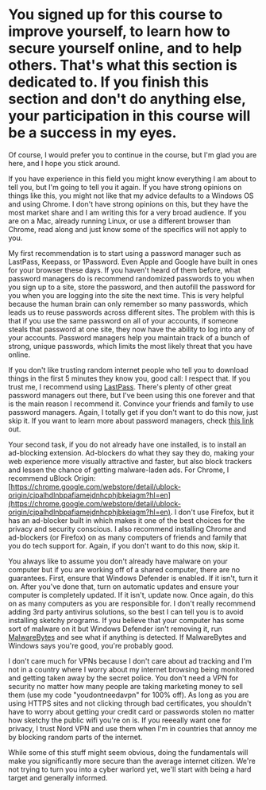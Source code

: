 # You signed up for this course to improve yourself, to learn how to secure yourself online, and to help others. That's what this section is dedicated to. If you finish this section and don't do anything else, your participation in this course will be a success in my eyes.

Of course, I would prefer you to continue in the course, but I'm glad
you are here, and I hope you stick around.

If you have experience in this field you might know everything I am
about to tell you, but I'm going to tell you it again. If you have
strong opinions on things like this, you might not like that my advice
defaults to a Windows OS and using Chrome. I don't have strong opinions
on this, but they have the most market share and I am writing this for a
very broad audience. If you are on a Mac, already running Linux, or use
a different browser than Chrome, read along and just know some of the
specifics will not apply to you.

My first recommendation is to start using a password manager such as
LastPass, Keepass, or 1Password. Even Apple and Google have built in
ones for your browser these days. If you haven't heard of them before,
what password managers do is recommend randomized passwords to you when
you sign up to a site, store the password, and then autofill the
password for you when you are logging into the site the next time. This
is very helpful because the human brain can only remember so many
passwords, which leads us to reuse passwords across different sites. The
problem with this is that if you use the same password on all of your
accounts, if someone steals that password at one site, they now have the
ability to log into any of your accounts. Password managers help you
maintain track of a bunch of strong, unique passwords, which limits the
most likely threat that you have online.

If you don't like trusting random internet people who tell you to
download things in the first 5 minutes they know you, good call: I
respect that. If you trust me, I recommend using
[LastPass](https://lastpass.com/). There's plenty of other great
password managers out there, but I've been using this one forever and
that is the main reason I recommend it. Convince your friends and family
to use password managers. Again, I totally get if you don't want to do
this now, just skip it. If you want to learn more about password
managers, check [this
link](https://www.howtogeek.com/141500/why-you-should-use-a-password-manager-and-how-to-get-started/)
out.

Your second task, if you do not already have one installed, is to
install an ad-blocking extension. Ad-blockers do what they say they do,
making your web experience more visually attractive and faster, but also
block trackers and lessen the chance of getting malware-laden ads. For
Chrome, I recommend uBlock Origin:
[https://chrome.google.com/webstore/detail/ublock-origin/cjpalhdlnbpafiamejdnhcphjbkeiagm?hl=en](https://chrome.google.com/webstore/detail/ublock-origin/cjpalhdlnbpafiamejdnhcphjbkeiagm?hl=en).
I don't use Firefox, but it has an ad-blocker built in which makes it
one of the best choices for the privacy and security conscious. I also
recommend installing Chrome and ad-blockers (or Firefox) on as many
computers of friends and family that you do tech support for. Again, if
you don't want to do this now, skip it.

You always like to assume you don't already have malware on your
computer but if you are working off of a shared computer, there are no
guarantees. First, ensure that Windows Defender is enabled. If it isn't,
turn it on. After you've done that, turn on automatic updates and ensure
your computer is completely updated. If it isn't, update now. Once
again, do this on as many computers as you are responsible for. I don't
really recommend adding 3rd party antivirus solutions, so the best I can
tell you is to avoid installing sketchy programs. If you believe that
your computer has some sort of malware on it but Windows Defender isn't
removing it, run
[MalwareBytes](https://www.malwarebytes.com/mwb-download/) and see what
if anything is detected. If MalwareBytes and Windows says you're good,
you're probably good.

I don't care much for VPNs because I don't care about ad tracking and
I'm not in a country where I worry about my internet browsing being
monitored and getting taken away by the secret police. You don't need a
VPN for security no matter how many people are taking marketing money to
sell them (use my code "youdontneedavpn" for 100% off). As long as you
are using HTTPS sites and not clicking through bad certificates, you
shouldn't have to worry about getting your credit card or passwords
stolen no matter how sketchy the public wifi you're on is. If you
reeeally want one for privacy, I trust Nord VPN and use them when I'm in
countries that annoy me by blocking random parts of the internet.

While some of this stuff might seem obvious, doing the fundamentals will
make you significantly more secure than the average internet citizen.
We're not trying to turn you into a cyber warlord yet, we'll start with
being a hard target and generally informed.
